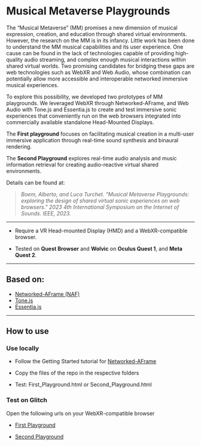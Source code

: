 <h1>Musical Metaverse Playgrounds</h1>

The “Musical Metaverse” (MM) promises a new dimension of musical expression, creation, and education through shared virtual environments. 
However, the research on the MM is in its infancy. Little work has been done to understand the MM musical capabilities and its user experience. 
One cause can be found in the lack of technologies capable of providing high-quality audio streaming, and complex enough musical interactions within shared virtual worlds. 
Two promising candidates for bridging these gaps are web technologies such as WebXR and Web Audio, whose combination can potentially
allow more accessible and interoperable networked immersive musical experiences. 

To explore this possibility, we developed two prototypes of MM playgrounds. 
We leveraged WebXR through Networked-AFrame, and Web Audio with Tone.js and Essentia.js to create and test immersive sonic experiences that conveniently run on the web browsers integrated into commercially available standalone Head-Mounted Displays.

The **First playground** focuses on facilitating musical creation in a multi-user immersive application through real-time sound synthesis
and binaural rendering.

The **Second Playground** explores real-time audio analysis and music information retrieval for creating audio-reactive virtual shared environments.

Details can be found at:

> <em>Boem, Alberto, and Luca Turchet. "Musical Metaverse Playgrounds: exploring the design of shared virtual sonic experiences on web browsers." 
2023 4th International Symposium on the Internet of Sounds. IEEE, 2023.</em>

________________________________________________________________________________________________________________________________________

* Require a VR Head-mounted Display (HMD) and a WebXR-compatible browser.
  
* Tested on **Quest Browser** and **Wolvic** on **Oculus Quest 1**, and **Meta Quest 2**.

________________________________________________________________________________________________________________________________________

<h2>Based on:</h2> 

* [Networked-AFrame (NAF)](https://github.com/networked-aframe/networked-aframe/tree/master "NAF")
* [Tone.js](https://tonejs.github.io/ "Tone")
* [Essentia.js](https://mtg.github.io/essentia.js/ "Essentia")

________________________________________________________________________________________________________________________________________

<h2>How to use</h2>

<h3>Use locally</h3>

* Follow the Getting Started tutorial for [Networked-AFrame](https://github.com/networked-aframe/networked-aframe/blob/master/docs/getting-started-local.md "NAF") 

* Copy the files of the repo in the respective folders 

* Test: First_Playground.html or Second_Playground.html
  

<h3>Test on Glitch</h3>

Open the following urls on your WebXR-compatible browser

* [First Playground](https://clover-warm-flag.glitch.me/test_synth.html "First Playground")

* [Second Playground](https://clover-warm-flag.glitch.me/test_essentia.html "Second Playground")





